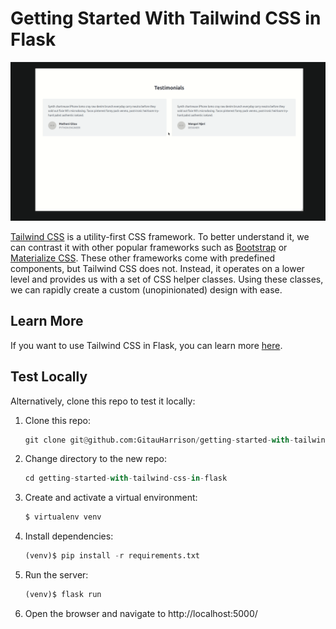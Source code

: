 # Getting Started With Tailwind CSS in Flask

![Tailwind Flask](/app/static/images/tailwind_flask.gif)

[Tailwind CSS](https://tailwindcss.com/) is a utility-first CSS framework. To better understand it, we can contrast it with other popular frameworks such as [Bootstrap](https://getbootstrap.com/) or [Materialize CSS](https://materializecss.com/). These other frameworks come with predefined components, but Tailwind CSS does not. Instead, it operates on a lower level and provides us with a set of CSS helper classes. Using these classes, we can rapidly create a custom (unopinionated) design with ease.

## Learn More

If you want to use Tailwind CSS in Flask, you can learn more [here](https://github.com/GitauHarrison/notes/blob/master/tailwindcss/getting_started_tailwindcss.md). 


## Test Locally

Alternatively, clone this repo to test it locally:

1. Clone this repo:

    ```python
    git clone git@github.com:GitauHarrison/getting-started-with-tailwind-css-in-flask.git`
    ```

2. Change directory to the new repo:

    ```python
    cd getting-started-with-tailwind-css-in-flask
    ```

3. Create and activate a virtual environment:

    ```python
    $ virtualenv venv
    ```

4. Install dependencies:

    ```python
    (venv)$ pip install -r requirements.txt
    ```

5. Run the server:

    ```python
    (venv)$ flask run
    ```

6. Open the browser and navigate to http://localhost:5000/